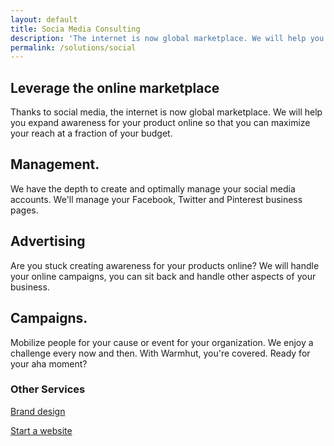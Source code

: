 ```yaml
---
layout: default
title: Socia Media Consulting
description: 'The internet is now global marketplace. We will help you expand awareness for your product online so that you can maximize your reach at a fraction '
permalink: /solutions/social
---
```

<section class = 'division'>
    <div class = 'transparent about weather'>
        <h1>Leverage the online marketplace</h1>
        <div class = 'half'>
            <p>
            Thanks to social media, the internet is now global marketplace.
            We will help you expand awareness for your product online so that you can 
            maximize your reach at a fraction of your budget.
            </p>
        </div>
        <div class = 'flex-panel services'>
            <div class = 'flex-item trio'>
                <h2 class = 'left-text'>Management.</h2>
                <p>We have the depth to create and optimally manage your social media
                accounts. We'll manage your Facebook, Twitter and Pinterest business pages.
                </p>
            </div>
            <div class = 'flex-item trio'>
                <h2 class = 'left-text'>Advertising</h2>
            <p> Are you stuck creating awareness for your products online? We will handle your
            online campaigns, you can sit back and handle other aspects of your business.
            </p>
            </div>
            <div class = 'flex-item trio'>
                <h2 class = 'left-text'>Campaigns.</h2>
                <p> Mobilize people for your cause or event for your organization. We enjoy a challenge every now and then. With Warmhut, you're covered. 
                Ready for your aha moment?</p>
            </div>
        </div>
        <div class = 'center-text half'>
            <h3>Other Services</h3>
            <div class = 'expand-me flex-panel'>
            <a href = '/solutions/brand' class = 'flex-item duo'>
                <div class = 'service-icon green'><i class = 'icon icon-share'></i></div>
                <p>Brand design</p>
            </a>
            <a href = '/solutions/web' class = 'flex-item'>
                <div class = 'service-icon green'><i class = 'icon icon-desktop'></i></div> 
                <p>Start a website</p>
            </a>
            </div>
        </div>
    </div>
</section>